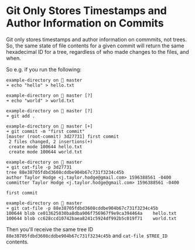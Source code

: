 # Git Only Stores Timestamps and Author Information on Commits

Git only stores timestamps and author information on commmits, not trees. So, the same state of file contents for a given commit will return the same hexadecimal ID for a tree, regardless of who made changes to the files, and when.

So e.g. if you run the following:

```terminal
example-directory on  master
➜ echo "hello" > hello.txt

example-directory on  master [?]
➜ echo "world" > world.txt

example-directory on  master [?]
➜ git add .

example-directory on  master [+]
➜ git commit -m "first commit"
[master (root-commit) 3d27731] first commit
 2 files changed, 2 insertions(+)
 create mode 100644 hello.txt
 create mode 100644 world.txt

example-directory on  master
➜ git cat-file -p 3d27731
tree 88e38705fdbd3608cddbe904b67c731f3234c45b
author Taylor Hodge <j.taylor.hodge@gmail.com> 1596388561 -0400
committer Taylor Hodge <j.taylor.hodge@gmail.com> 1596388561 -0400

first commit

example-directory on  master
➜ git cat-file -p 88e38705fdbd3608cddbe904b67c731f3234c45b
100644 blob ce013625030ba8dba906f756967f9e9ca394464a	hello.txt
100644 blob cc628ccd10742baea8241c5924df992b5c019f71	world.txt
```

Then you'll receive the same tree ID `88e38705fdbd3608cddbe904b67c731f3234c45b` and `cat-file $TREE_ID` contents.
